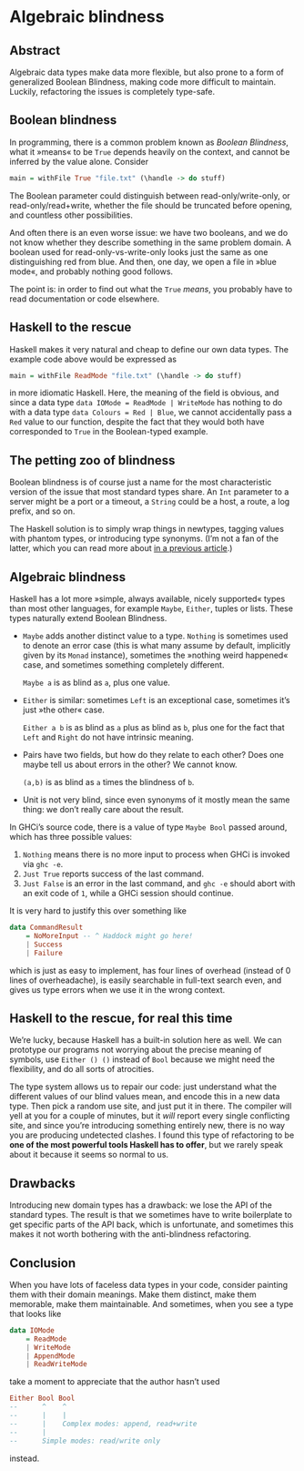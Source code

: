 Algebraic blindness
===================



Abstract
--------

Algebraic data types make data more flexible, but also prone to a form of
generalized Boolean Blindness, making code more difficult to maintain.
Luckily, refactoring the issues is completely type-safe.



Boolean blindness
-----------------

In programming, there is a common problem known as *Boolean Blindness*, what it
»means« to be `True` depends heavily on the context, and cannot be inferred by the
value alone. Consider

```haskell
main = withFile True "file.txt" (\handle -> do stuff)
```

The Boolean parameter could distinguish between read-only/write-only, or
read-only/read+write, whether the file should be truncated before opening, and
countless other possibilities.

And often there is an even worse issue: we have two booleans, and we do not know
whether they describe something in the same problem domain. A boolean used for
read-only-vs-write-only looks just the same as one distinguishing red from blue.
And then, one day, we open a file in »blue mode«, and probably nothing good
follows.

The point is: in order to find out what the `True` *means*, you probably have to
read documentation or code elsewhere.



Haskell to the rescue
---------------------

Haskell makes it very natural and cheap to define our own data types. The
example code above would be expressed as

```haskell
main = withFile ReadMode "file.txt" (\handle -> do stuff)
```

in more idiomatic Haskell. Here, the meaning of the field is obvious, and since
a data type `data IOMode = ReadMode | WriteMode` has nothing to do with a data
type `data Colours = Red | Blue`, we cannot accidentally pass a `Red` value to
our function, despite the fact that they would both have corresponded to `True`
in the Boolean-typed example.



The petting zoo of blindness
----------------------------

Boolean blindness is of course just a name for the most characteristic version
of the issue that most standard types share. An `Int` parameter to a server
might be a port or a timeout, a `String` could be a host, a route, a log prefix,
and so on.

The Haskell solution is to simply wrap things in newtypes, tagging values with
phantom types, or introducing type synonyms. (I’m not a fan of the latter, which
you can read more about [in a previous article][tag-dont-type].)



Algebraic blindness
-------------------

Haskell has a lot more »simple, always available, nicely supported« types than
most other languages, for example `Maybe`, `Either`, tuples or lists. These
types naturally extend Boolean Blindness.

- `Maybe` adds another distinct value to a type. `Nothing` is sometimes used to
  denote an error case (this is what many assume by default, implicitly given by
  its `Monad` instance), sometimes the »nothing weird happened« case, and
  sometimes something completely different.

  `Maybe a` is as blind as `a`, plus one value.

- `Either` is similar: sometimes `Left` is an exceptional case, sometimes it’s
  just »the other« case.

  `Either a b` is as blind as `a` plus as blind as `b`, plus one for the fact
  that `Left` and `Right` do not have intrinsic meaning.

- Pairs have two fields, but how do they relate to each other? Does one maybe
  tell us about errors in the other? We cannot know.

  `(a,b)` is as blind as `a` times the blindness of `b`.

- Unit is not very blind, since even synonyms of it mostly mean the same thing:
  we don’t really care about the result.

In GHCi’s source code, there is a value of type `Maybe Bool` passed around, which has three possible values:

1. `Nothing` means there is no more input to process when GHCi is invoked via
   `ghc -e`.
2. `Just True` reports success of the last command.
3. `Just False` is an error in the last command, and `ghc -e` should abort with
   an exit code of `1`, while a GHCi session should continue.

It is very hard to justify this over something like

```haskell
data CommandResult
    = NoMoreInput -- ^ Haddock might go here!
    | Success
    | Failure
```

which is just as easy to implement, has four lines of overhead (instead of 0
lines of overheadache), is easily searchable in full-text search even, and gives
us type errors when we use it in the wrong context.



Haskell to the rescue, for real this time
-----------------------------------------

We’re lucky, because Haskell has a built-in solution here as well. We can
prototype our programs not worrying about the precise meaning of symbols, use
`Either () ()` instead of `Bool` because we might need the flexibility, and do
all sorts of atrocities.

The type system allows us to repair our code: just understand what the different
values of our blind values mean, and encode this in a new data type. Then pick a
random use site, and just put it in there. The compiler will yell at you for a
couple of minutes, but it *will* report every single conflicting site, and since
you’re introducing something entirely new, there is no way you are producing
undetected clashes. I found this type of refactoring to be **one of the most
powerful tools Haskell has to offer**, but we rarely speak about it because it
seems so normal to us.



Drawbacks
---------

Introducing new domain types has a drawback: we lose the API of the standard
types. The result is that we sometimes have to write boilerplate to get specific
parts of the API back, which is unfortunate, and sometimes this makes it not
worth bothering with the anti-blindness refactoring.



Conclusion
----------

When you have lots of faceless data types in your code, consider painting them
with their domain meanings. Make them distinct, make them memorable, make them
maintainable. And sometimes, when you see a type that looks like

```haskell
data IOMode
    = ReadMode
    | WriteMode
    | AppendMode
    | ReadWriteMode
```

take a moment to appreciate that the author hasn’t used

```haskell
Either Bool Bool
--      ^    ^
--      |    |
--      |    Complex modes: append, read+write
--      |
--      Simple modes: read/write only
```

instead.

[tag-dont-type]: tag-dont-type.md
